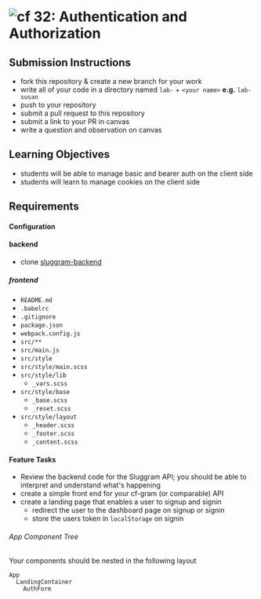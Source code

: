 ![cf](https://i.imgur.com/7v5ASc8.png) 32: Authentication and Authorization
======

## Submission Instructions
* fork this repository & create a new branch for your work
* write all of your code in a directory named `lab-` + `<your name>` **e.g.** `lab-susan`
* push to your repository
* submit a pull request to this repository
* submit a link to your PR in canvas
* write a question and observation on canvas

## Learning Objectives
* students will be able to manage basic and bearer auth on the client side
* students will learn to manage cookies on the client side

## Requirements
#### Configuration
#### backend
* clone [sluggram-backend](http://github.com/slugbyte/sluggram)

##### frontend
* `README.md`
* `.babelrc`
* `.gitignore`
* `package.json`
* `webpack.config.js`
* `src/**`
* `src/main.js`
* `src/style`
* `src/style/main.scss`
* `src/style/lib`
  * `_vars.scss`
* `src/style/base`
  * `_base.scss`
  * `_reset.scss`
* `src/style/layout`
  * `_header.scss`
  * `_footer.scss`
  * `_content.scss`

#### Feature Tasks
* Review the backend code for the Sluggram API; you should be able to interpret and understand what's happening
* create a simple front end for your cf-gram (or comparable) API
* create a landing page that enables a user to signup and signin
  * redirect the user to the dashboard page on signup or signin
  * store the users token in `localStorage` on signin

###### App Component Tree
Your components should be nested in the following layout  
``` 
App
  LandingContainer
    AuthForm
```
